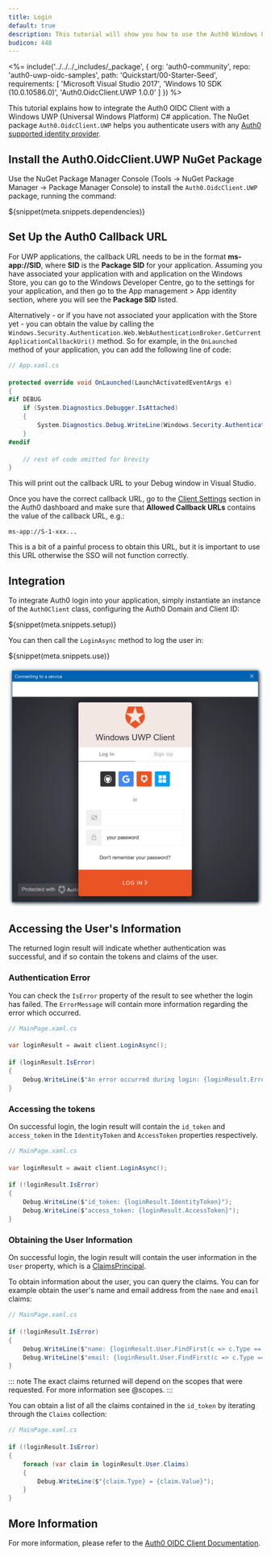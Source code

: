 ```yaml
---
title: Login
default: true
description: This tutorial will show you how to use the Auth0 Windows Universal App C# SDK to add authentication and authorization to your app.
budicon: 448
---
```


<%= include('../../../_includes/_package', {
  org: 'auth0-community',
  repo: 'auth0-uwp-oidc-samples',
  path: 'Quickstart/00-Starter-Seed',
  requirements: [
    'Microsoft Visual Studio 2017',
    'Windows 10 SDK (10.0.10586.0)',
    'Auth0.OidcClient.UWP 1.0.0'
  ]
}) %>

This tutorial explains how to integrate the Auth0 OIDC Client with a Windows UWP (Universal Windows Platform) C# application. The NuGet package `Auth0.OidcClient.UWP` helps you authenticate users with any [Auth0 supported identity provider](/identityproviders).

## Install the Auth0.OidcClient.UWP NuGet Package

Use the NuGet Package Manager Console (Tools -> NuGet Package Manager -> Package Manager Console) to install the `Auth0.OidcClient.UWP` package, running the command:

${snippet(meta.snippets.dependencies)}

## Set Up the Auth0 Callback URL

For UWP applications, the callback URL needs to be in the format **ms-app://SID**, where **SID** is the **Package SID** for your application. Assuming you have associated your application with and application on the Windows Store, you can go to the Windows Developer Centre, go to the settings for your application, and then go to the App management > App identity section, where you will see the **Package SID** listed.

Alternatively - or if you have not associated your application with the Store yet - you can obtain the value by calling the `Windows.Security.Authentication.Web.WebAuthenticationBroker.GetCurrentApplicationCallbackUri()` method. So for example, in the `OnLaunched` method of your application, you can add the following line of code:

```csharp
// App.xaml.cs

protected override void OnLaunched(LaunchActivatedEventArgs e)
{
#if DEBUG
    if (System.Diagnostics.Debugger.IsAttached)
    {
        System.Diagnostics.Debug.WriteLine(Windows.Security.Authentication.Web.WebAuthenticationBroker.GetCurrentApplicationCallbackUri());
    }
#endif

    // rest of code omitted for brevity
}
```

This will print out the callback URL to your Debug window in Visual Studio.

<div class="setup-callback">
<p>Once you have the correct callback URL, go to the <a href="${manage_url}/#/applications/${account.clientId}/settings">Client Settings</a> section in the Auth0 dashboard and make sure that <strong>Allowed Callback URLs</strong> contains the value of the callback URL, e.g.:</p>

<pre><code>ms-app://S-1-xxx...</pre></code>
</div>

This is a bit of a painful process to obtain this URL, but it is important to use this URL otherwise the SSO will not function correctly.

## Integration

To integrate Auth0 login into your application, simply instantiate an instance of the `Auth0Client` class, configuring the Auth0 Domain and Client ID:

${snippet(meta.snippets.setup)}

You can then call the `LoginAsync` method to log the user in:

${snippet(meta.snippets.use)}

![](/media/articles/native-platforms/windows-uwp-csharp/lock-widget-screenshot.png)

## Accessing the User's Information

The returned login result will indicate whether authentication was successful, and if so contain the tokens and claims of the user.

### Authentication Error

You can check the `IsError` property of the result to see whether the login has failed. The `ErrorMessage` will contain more information regarding the error which occurred.

```csharp
// MainPage.xaml.cs

var loginResult = await client.LoginAsync();

if (loginResult.IsError)
{
    Debug.WriteLine($"An error occurred during login: {loginResult.Error}")
}
```

### Accessing the tokens

On successful login, the login result will contain the `id_token` and `access_token` in the `IdentityToken` and `AccessToken` properties respectively.

```csharp
// MainPage.xaml.cs

var loginResult = await client.LoginAsync();

if (!loginResult.IsError)
{
    Debug.WriteLine($"id_token: {loginResult.IdentityToken}");
    Debug.WriteLine($"access_token: {loginResult.AccessToken}");
}
```

### Obtaining the User Information

On successful login, the login result will contain the user information in the `User` property, which is a [ClaimsPrincipal](https://msdn.microsoft.com/en-us/library/system.security.claims.claimsprincipal(v=vs.110).aspx).

To obtain information about the user, you can query the claims. You can for example obtain the user's name and email address from the `name` and `email` claims:

```csharp
// MainPage.xaml.cs

if (!loginResult.IsError)
{
    Debug.WriteLine($"name: {loginResult.User.FindFirst(c => c.Type == "name")?.Value}");
    Debug.WriteLine($"email: {loginResult.User.FindFirst(c => c.Type == "email")?.Value}");
}
```

::: note
The exact claims returned will depend on the scopes that were requested. For more information see @scopes.
:::

You can obtain a list of all the claims contained in the `id_token` by iterating through the `Claims` collection:

```csharp
// MainPage.xaml.cs

if (!loginResult.IsError)
{
    foreach (var claim in loginResult.User.Claims)
    {
        Debug.WriteLine($"{claim.Type} = {claim.Value}");
    }
}
```

## More Information

For more information, please refer to the [Auth0 OIDC Client Documentation](https://auth0.github.io/auth0-oidc-client-net/).
